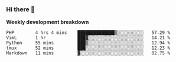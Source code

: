 ### Hi there 👋


**Weekly development breakdown**

<!--START_SECTION:waka-->
```text
PHP        4 hrs 4 mins    ██████████████▒░░░░░░░░░░   57.29 % 
VimL       1 hr            ███▓░░░░░░░░░░░░░░░░░░░░░   14.21 % 
Python     55 mins         ███▒░░░░░░░░░░░░░░░░░░░░░   12.94 % 
tmux       52 mins         ███░░░░░░░░░░░░░░░░░░░░░░   12.23 % 
Markdown   11 mins         ▓░░░░░░░░░░░░░░░░░░░░░░░░   02.75 % 
```
<!--END_SECTION:waka-->
